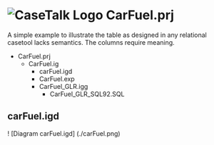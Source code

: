 # ![CaseTalk Logo](https://www.casetalk.com/templates/casetalk/favicon.ico) CarFuel.prj
A simple example to illustrate the table as designed in any relational casetool lacks semantics. The columns require meaning.
* CarFuel.prj
  * CarFuel.ig
    * carFuel.igd
    * CarFuel.exp
    * CarFuel_GLR.igg
      * CarFuel_GLR_SQL92.SQL
## carFuel.igd
! [Diagram carFuel.igd] (./carFuel.png)
